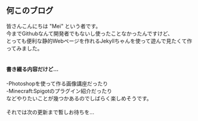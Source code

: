 ## 何このブログ
皆さんこんにちは "Mei" という者です。<br>
今までGithubなんて開発者でもないし使ったことなかったんですけど、<br>
とっても便利な静的Webページを作れるJekyllちゃんを使って遊んで見たくて作ってみました。<br>
<br>
#### 書き綴る内容だけど... <br>
-Photoshopを使って作る画像講座だったり<br>
-Minecraft:Spigotのプラグイン紹介だったり<br>
などやりたいことが幾つかあるのでしばらく楽しめそうです。<br>
<br>
それでは次の更新まで暫しお待ちを...
